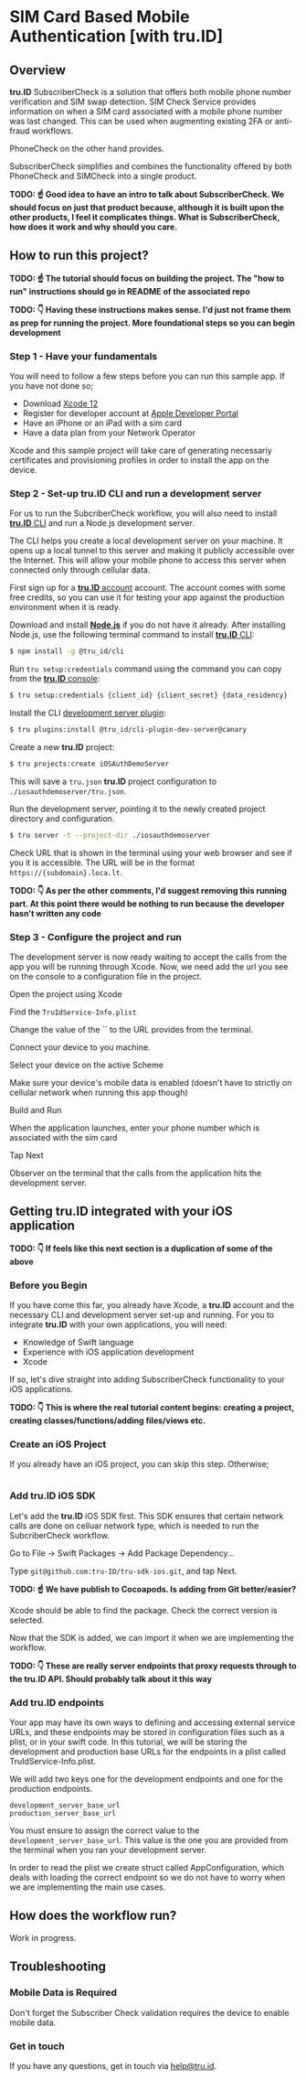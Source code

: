 # SIM Card Based Mobile Authentication [with tru.ID]

## Overview
**tru.ID** SubscriberCheck is a solution that offers both mobile phone number verification and SIM swap detection. SIM Check Service provides information on when a SIM card associated with a mobile phone number was last changed. This can be used when augmenting existing 2FA or anti-fraud workflows.

PhoneCheck on the other hand provides.

SubscriberCheck simplifies and combines the functionality offered by both PhoneCheck and SIMCheck into a single product.

**TODO: ☝️ Good idea to have an intro to talk about SubscriberCheck. We should focus on just that product because, although it is built upon the other products, I feel it complicates things. What is SubscriberCheck, how does it work and why should you care.**

## How to run this project?

**TODO: ☝️ The tutorial should focus on building the project. The "how to run" instructions should go in README of the associated repo**

**TODO: 👇 Having these instructions makes sense. I'd just not frame them as prep for running the project. More foundational steps so you can begin development**

### Step 1 - Have your fundamentals
You will need to follow a few steps before you can run this sample app. If you have not done so;
- Download  [Xcode 12](https://developer.apple.com/xcode/)
- Register for developer account at [Apple Developer Portal](https://developer.apple.com/account/)
- Have an iPhone or an iPad with a sim card
- Have a data plan from your Network Operator

Xcode and this sample project will take care of generating necessariy certificates and provisioning profiles in order to install the app on the device.

### Step 2 - Set-up tru.ID CLI and run a development server
For us to run the SubcriberCheck workflow, you will also need to install [**tru.ID** CLI](https://github.com/tru-ID/cli) and run a Node.js development server.

The CLI helps you create a local development server on your machine. It opens up a local tunnel to this server and making it publicly accessible over the Internet. This will allow your mobile phone to access this server when connected only through cellular data. 

First sign up for a [**tru.ID** account](https://developer.tru.id/signup) account. The account comes with some free credits, so you can use it for testing your app against the production environment when it is ready.

Download and install [**Node.js**](https://nodejs.org/en/download/) if you do not have it already. After installing Node.js, use the following terminal command to install [**tru.ID** CLI](https://github.com/tru-ID/cli):

```bash
$ npm install -g @tru_id/cli
```

Run `tru setup:credentials` command using the command you can copy from the [**tru.ID** console](https://developer.tru.id/console):

```bash
$ tru setup:credentials {client_id} {client_secret} {data_residency}
```

Install the CLI [development server plugin](https://github.com/tru-ID/cli-plugin-dev-server):

```bash
$ tru plugins:install @tru_id/cli-plugin-dev-server@canary
```

Create a new **tru.ID** project:

```bash
$ tru projects:create iOSAuthDemoServer
```

This will save a `tru.json` **tru.ID** project configuration to `./iosauthdemoserver/tru.json`.

Run the development server, pointing it to the newly created project directory and configuration.

```bash
$ tru server -t --project-dir ./iosauthdemoserver
```

Check URL that is shown in the terminal using your web browser and see if you it is accessible. The URL will be in the format `https://{subdomain}.loca.lt`.

**TODO: 👇 As per the other comments, I'd suggest removing this running part. At this point there would be nothing to run because the developer hasn't written any code**

### Step 3 - Configure the project and run
The development server is now ready waiting to accept the calls from the app you will be running through Xcode. Now, we need add the url you see on the console to a configuration file in the project.

Open the project using Xcode

Find the `TruIdService-Info.plist`

Change the value of the `` to the URL provides from the terminal.

Connect your device to you machine.

Select your device on the active Scheme

Make sure your device's mobile data is enabled (doesn't have to strictly on cellular network when running this app though) 

Build and Run

When the application launches, enter your phone number which is associated with the sim card

Tap Next

Observer on the terminal that the calls from the application hits the development server.


## Getting **tru.ID** integrated with your iOS application

**TODO: 👇 If feels like this next section is a duplication of some of the above**

### Before you Begin
If you have come this far, you already have Xcode, a **tru.ID** account and the necessary CLI and development server set-up and running. For you to integrate **tru.ID** with your own applications, you will need:

- Knowledge of Swift language
- Experience with iOS application development 
- Xcode

If so, let's dive straight into adding SubscriberCheck functionality to your iOS applications.

**TODO: 👇 This is where the real tutorial content begins: creating a project, creating classes/functions/adding files/views etc.**

### Create an iOS Project
If you already have an iOS project, you can skip this step. Otherwise;

```swift

```

### Add **tru.ID** iOS SDK
Let's add the **tru.ID** iOS SDK first. This SDK ensures that certain network calls are done on celluar network type, which is needed to run the SubcriberCheck workflow.

Go to File -> Swift Packages -> Add Package Dependency...

Type `git@github.com:tru-ID/tru-sdk-ios.git`, and tap Next.

**TODO: ☝️ We have publish to Cocoapods. Is adding from Git better/easier?**

Xcode should be able to find the package. Check the correct version is selected.

Now that the SDK is added, we can import it when we are implementing the workflow.

**TODO: 👇 These are really server endpoints that proxy requests through to the tru.ID API. Should probably talk about it this way**

### Add **tru.ID** endpoints
Your app may have its own ways to defining and accessing external service URLs, and these endpoints may be stored in configuration files such as a plist, or in your swift code. In this tutorial, we will be storing the development and production base URLs for the endpoints in a plist called TruIdService-Info.plist.

We will add two keys one for the development endpoints and one for the production endpoints.

```
development_server_base_url
production_server_base_url

```
You must ensure to assign the correct value to the `development_server_base_url`. This value is the one you are provided from the terminal when you ran your development server.

In order to read the plist we create struct called AppConfiguration, which deals with loading the correct endpoint so we do not have to worry when we are implementing the main use cases.

## How does the workflow run?

Work in progress.


## Troubleshooting
### Mobile Data is Required

Don't forget the Subscriber Check validation requires the device to enable mobile data.

### Get in touch

If you have any questions, get in touch via [help@tru.id](mailto:help@tru.id).

